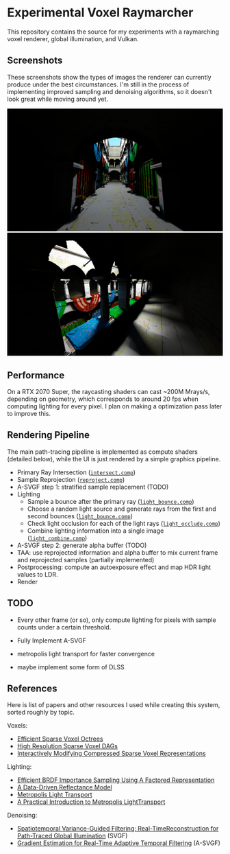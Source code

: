 Experimental Voxel Raymarcher
============================

This repository contains the source for my experiments with a raymarching voxel renderer, global illumination, and Vulkan.

## Screenshots

These screenshots show the types of images the renderer can currently produce under the best circumstances. I'm still in the process of implementing improved sampling and denoising algorithms, so it doesn't look great while moving around yet.

![sponza-arch](data/screenshots/sponza_color_softer_shadows.png)
![sponza-balcony](data/screenshots/sponza_color_balcony.png)

## Performance

On a RTX 2070 Super, the raycasting shaders can cast ~200M Mrays/s, depending on geometry, which corresponds to around 20 fps when computing lighting for every pixel.
I plan on making a optimization pass later to improve this. 

## Rendering Pipeline

The main path-tracing pipeline is implemented as compute shaders (detailed below), while the UI is just rendered by a simple graphics pipeline.

* Primary Ray Intersection ([`intersect.comp`](src/shaders/intersect.comp))
* Sample Reprojection ([`reproject.comp`](src/shaders/reproject.comp))
* A-SVGF step 1: stratified sample replacement (TODO)
* Lighting 
  * Sample a bounce after the primary ray ([`light_bounce.comp`](src/shaders/light_bounce.comp))
  * Choose a random light source and generate rays from the first and second bounces ([`light_bounce.comp`](src/shaders/light_bounce.comp))
  * Check light occlusion for each of the light rays ([`light_occlude.comp`](src/shaders/light_occlude.comp))
  * Combine lighting information into a single image ([`light_combine.comp`](src/shaders/light_combine.comp))
* A-SVGF step 2: generate alpha buffer (TODO)
* TAA: use reprojected information and alpha buffer to mix current frame and reprojected samples (partially implemented)
* Postprocessing: compute an autoexposure effect and map HDR light values to LDR.
* Render 

## TODO

 * Every other frame (or so), only compute lighting for pixels with sample counts under a certain threshold.

 * Fully Implement A-SVGF

 * metropolis light transport for faster convergence

 * maybe implement some form of DLSS

## References

Here is list of papers and other resources I used while creating this system, sorted roughly by topic.

Voxels:

* [Efficient Sparse Voxel Octrees](https://users.aalto.fi/~laines9/publications/laine2010i3d_paper.pdf)
* [High Resolution Sparse Voxel DAGs](https://icg.gwu.edu/sites/g/files/zaxdzs1481/f/downloads/highResolutionSparseVoxelDAGs.pdf)
* [Interactively Modifying Compressed Sparse Voxel Representations](https://graphics.tudelft.nl/Publications-new/2020/CBE20/ModifyingCompressedVoxels-main.pdf)


Lighting:

* [Efficient BRDF Importance Sampling Using A Factored Representation](https://gfx.cs.princeton.edu/gfx/proj/brdf/brdf.pdf)
* [A Data-Driven Reflectance Model](https://cseweb.ucsd.edu/~ravir/6160/papers/p759-matusik.pdf)
* [Metropolis Light Transport](https://graphics.stanford.edu/papers/metro/metro.pdf)
* [A Practical Introduction to Metropolis LightTransport](https://pdfs.semanticscholar.org/a386/55316ee7f438ba115b38e8d0b1410c691a26.pdf)

Denoising:

* [Spatiotemporal Variance-Guided Filtering: Real-TimeReconstruction for Path-Traced Global Illumination](https://cg.ivd.kit.edu/publications/2017/svgf/svgf_preprint.pdf) (SVGF)
* [Gradient Estimation for Real-Time Adaptive Temporal Filtering](https://cg.ivd.kit.edu/publications/2018/adaptive_temporal_filtering/adaptive_temporal_filtering.pdf) (A-SVGF)